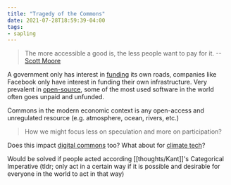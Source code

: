 ```yaml
---
title: "Tragedy of the Commons"
date: 2021-07-28T18:59:39-04:00
tags:
- sapling
---
```



> The more accessible a good is, the less people want to pay for it. --[Scott Moore](https://scott.mirror.xyz/7nKKV4x17rVkZL9_C0vVL3Vax2rv1H1ciigleEgBAOw)

A government only has interest in [funding](thoughts/funding.md) its own roads, companies like Facebook only have interest in funding their own infrastructure. Very prevalent in [open-source](posts/paid-open-source.md), some of the most used software in the world often goes unpaid and unfunded.

Commons in the modern economic context is any open-access and unregulated resource (e.g. atmosphere, ocean, rivers, etc.)

> How we might focus less on speculation and more on participation?

Does this impact [digital commons](thoughts/digital%20commons.md) too? What about for [climate tech](thoughts/climate%20tech.md)?

Would be solved if people acted according [[thoughts/Kant]]'s Categorical Imperative (tldr; only act in a certain way if it is possible and desirable for everyone in the world to act in that way)